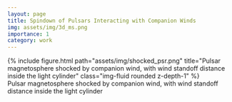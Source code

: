 ```yaml
---
layout: page
title: Spindown of Pulsars Interacting with Companion Winds
img: assets/img/3d_ms.png
importance: 1
category: work
---
```


<div class="row">
    <div class="col-sm mt-3 mt-md-0">
        {% include figure.html path="assets/img/shocked_psr.png" title="Pulsar magnetosphere shocked by companion wind, with wind standoff distance inside the light cylinder" class="img-fluid rounded z-depth-1" %}
    </div>
</div>
<div class="caption">
    Pulsar magnetosphere shocked by companion wind, with wind standoff distance inside the light cylinder
</div>
